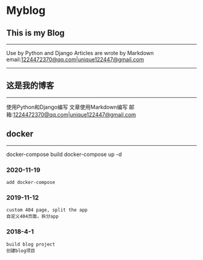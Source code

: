 # Myblog

## This is my Blog

-----
Use by Python and Django
Articles are wrote by Markdown
email:1224472370@qq.com|unique122447@gmail.com

-----

## 这是我的博客

-----

使用Python和Django编写
文章使用Markdown编写
邮箱:1224472370@qq.com|unique122447@gmail.com  

## docker

-----
docker-compose build
docker-compose up -d

### 2020-11-19

```text
add docker-compose
```

### 2019-11-12

```text
custom 404 page, split the app
自定义404页面，拆分app
```

### 2018-4-1

```text
build blog project
创建blog项目
```

